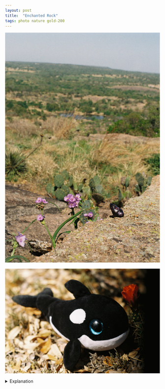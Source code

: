 ```yaml
---
layout: post
title:  "Enchanted Rock"
tags: photo nature gold-200
---
```


![Enchanted Rock](/assets/images/2022-04/enchanted-rock/2022-04-13-enchanted-rock-01.jpg)<br><br>
![Enchanted Rock](/assets/images/2022-04/enchanted-rock/2022-04-13-enchanted-rock-02.jpg)

<details>
    <summary>Explanation</summary>

    After leaving Amarillo and Palo Duro Canyon, I ended up taking a pit stop in Fredericksburg. Part of this is because the drive from Amarillo to Austin is somewhere around 6-8 hours long while the trip from Amarillo to Fredericksburg is only around 4-5 hours. The other part of this is that I wanted to visit Enchanted Rock State Park before heading home and Fredericksburg is only about half an hour away. It also makes the following trip home a much more manageable hour and a half or so.<br><br>

    I won't spend too much time talking about Fredericksburg except to say that it's a bit of an interesting city/town. Its main street is very much fashioned in an old West style with a mix of Germantown vibes. At the time I was visiting, I did notice a very large older population as I was walking about. I think there might have been an event going on too as there were people with lanyards that looked kind of like festival or event id passes.<br><br>

    Instead, let's talk about Enchanted Rock. Enchanted Rock is a Texas State Park that consists mainly of one large sloped dome, the Enchanted Rock, and a pretty expansive set of trails around it. Hiking from the bottom of the rock to the top, the Summit Trail, is relatively difficult. In fact, the last time I visited was when a couple of old highschool friends were visiting and I didn't make it to the top. Although it only takes about 40 minutes to an hour to go up, the slope and pace can be an issue. At that time, I must have pushed my body harder than I could handle and felt faint and overall not well. I recall my eyes dilating causing everything to be super bright and not being able to hear well, along with a fast heart beat. Instead of continuing to the top, I decided to stop and rest and wait for my friends to come back down. There's no shame in not being able to do a hike, it's better to be safe and listen to your body.<br><br>

    This time however, I did make it to the top. I definitely went a bit slower than the previous time, partially because I was on my own and partially because I didn't want to push myself too hard. I also had to stop more than once because, like at Palo Duro Canyon, it was quite windy and I stopped occasionally to wait for the wind to die down. Also, I kind of hurt my left knee a bit while coming down the Rock Garden Trail back at Palo Duro. So overall, I was entirely ok with taking a leisurely pace up to the top.<br><br>

    That said, the view from the top is quite spectacular. This first picture here was taken somewhere close to the peak. Overlooking a small lake in the distance, I knew I wanted to line up this picture in this exact way. I would have preferred a more telephoto lens so I could bring the lake forward a bit, flattening the depth of the picture more than here. However, I only have 50mm and 28mm lenses at the moment. I did switch away from the 28mm to the 50mm because I did want to bring the lake forward a bit. At the end of the day, you do what you can with what you've got on hand. Regardless, I still think this picture turned out pretty well. While it might be a bit better if there were more clarity through the picture, I don't actually mind the depth of field being a bit shallow. I think if it were clear all the way through you might focus towards the center of the picture more than I'd intend as the frog and flower up front are much more important anyways. A hint of the distance is more than good enough here. One note, because film cameras don't have the sort of flip up preview screens that modern digital cameras have, this picture was quite annoying to take. I ended up lying down on my stomach to take this picture because to align this shot I had to be in line with the frog, right at ground level.<br><br>

    For the second picture, sometimes I just like having a bit of fun and a bit of a laugh. I saw this flowering scarlet hedgehog cactus, or at least I think that's what it is, I'm neither a botanist or horticulture expert, and went, you know what would be funny? Putting a whale next to that and taking a picture. There's really not much else to that story. The picture's a bit messed up because my camera was having issues during this roll of film with the curtain not fully engaging. I think that's what's causing the dark area to the right of the picture at least. It's hard to say and as of me writing this post sometime in June, yes I'm behind, I actually have a different camera (same model though). I'll talk more about that issue in the roll roundup for the Kodak Gold 200. But yea, I really like this picture. It doesn't tell a particularly engaging story, but it's a bit cheeky, a bit silly, and a bit fun. Sometimes that's more than enough. That's all for this post and next up's the roll round ups for the Portra 160, LomoChrome Metropolis, and Kodak Gold 200.
</details>

